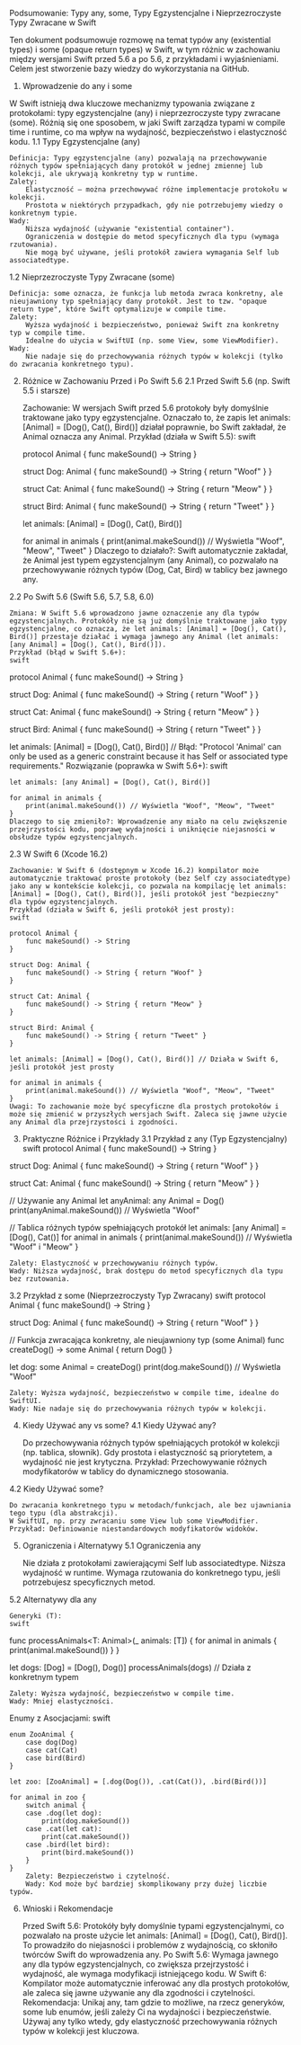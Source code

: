 Podsumowanie: Typy any, some, Typy Egzystencjalne i Nieprzezroczyste Typy Zwracane w Swift

Ten dokument podsumowuje rozmowę na temat typów any (existential types) i some (opaque return types) w Swift, w tym różnic w zachowaniu między wersjami Swift przed 5.6 a po 5.6, z przykładami i wyjaśnieniami. Celem jest stworzenie bazy wiedzy do wykorzystania na GitHub.
1. Wprowadzenie do any i some

W Swift istnieją dwa kluczowe mechanizmy typowania związane z protokołami: typy egzystencjalne (any) i nieprzezroczyste typy zwracane (some). Różnią się one sposobem, w jaki Swift zarządza typami w compile time i runtime, co ma wpływ na wydajność, bezpieczeństwo i elastyczność kodu.
1.1 Typy Egzystencjalne (any)

    Definicja: Typy egzystencjalne (any) pozwalają na przechowywanie różnych typów spełniających dany protokół w jednej zmiennej lub kolekcji, ale ukrywają konkretny typ w runtime.
    Zalety:
        Elastyczność – można przechowywać różne implementacje protokołu w kolekcji.
        Prostota w niektórych przypadkach, gdy nie potrzebujemy wiedzy o konkretnym typie.
    Wady:
        Niższa wydajność (używanie "existential container").
        Ograniczenia w dostępie do metod specyficznych dla typu (wymaga rzutowania).
        Nie mogą być używane, jeśli protokół zawiera wymagania Self lub associatedtype.

1.2 Nieprzezroczyste Typy Zwracane (some)

    Definicja: some oznacza, że funkcja lub metoda zwraca konkretny, ale nieujawniony typ spełniający dany protokół. Jest to tzw. "opaque return type", które Swift optymalizuje w compile time.
    Zalety:
        Wyższa wydajność i bezpieczeństwo, ponieważ Swift zna konkretny typ w compile time.
        Idealne do użycia w SwiftUI (np. some View, some ViewModifier).
    Wady:
        Nie nadaje się do przechowywania różnych typów w kolekcji (tylko do zwracania konkretnego typu).

2. Różnice w Zachowaniu Przed i Po Swift 5.6
2.1 Przed Swift 5.6 (np. Swift 5.5 i starsze)

    Zachowanie: W wersjach Swift przed 5.6 protokoły były domyślnie traktowane jako typy egzystencjalne. Oznaczało to, że zapis let animals: [Animal] = [Dog(), Cat(), Bird()] działał poprawnie, bo Swift zakładał, że Animal oznacza any Animal.
    Przykład (działa w Swift 5.5):
    swift

    protocol Animal {
        func makeSound() -> String
    }

    struct Dog: Animal {
        func makeSound() -> String { return "Woof" }
    }

    struct Cat: Animal {
        func makeSound() -> String { return "Meow" }
    }

    struct Bird: Animal {
        func makeSound() -> String { return "Tweet" }
    }

    let animals: [Animal] = [Dog(), Cat(), Bird()]

    for animal in animals {
        print(animal.makeSound()) // Wyświetla "Woof", "Meow", "Tweet"
    }
    Dlaczego to działało?: Swift automatycznie zakładał, że Animal jest typem egzystencjalnym (any Animal), co pozwalało na przechowywanie różnych typów (Dog, Cat, Bird) w tablicy bez jawnego any.

2.2 Po Swift 5.6 (Swift 5.6, 5.7, 5.8, 6.0)

    Zmiana: W Swift 5.6 wprowadzono jawne oznaczenie any dla typów egzystencjalnych. Protokóły nie są już domyślnie traktowane jako typy egzystencjalne, co oznacza, że let animals: [Animal] = [Dog(), Cat(), Bird()] przestaje działać i wymaga jawnego any Animal (let animals: [any Animal] = [Dog(), Cat(), Bird()]).
    Przykład (błąd w Swift 5.6+):
    swift

protocol Animal {
    func makeSound() -> String
}

struct Dog: Animal {
    func makeSound() -> String { return "Woof" }
}

struct Cat: Animal {
    func makeSound() -> String { return "Meow" }
}

struct Bird: Animal {
    func makeSound() -> String { return "Tweet" }
}

let animals: [Animal] = [Dog(), Cat(), Bird()] // Błąd: "Protocol 'Animal' can only be used as a generic constraint because it has Self or associated type requirements."
Rozwiązanie (poprawka w Swift 5.6+):
swift

    let animals: [any Animal] = [Dog(), Cat(), Bird()]

    for animal in animals {
        print(animal.makeSound()) // Wyświetla "Woof", "Meow", "Tweet"
    }
    Dlaczego to się zmieniło?: Wprowadzenie any miało na celu zwiększenie przejrzystości kodu, poprawę wydajności i uniknięcie niejasności w obsłudze typów egzystencjalnych.

2.3 W Swift 6 (Xcode 16.2)

    Zachowanie: W Swift 6 (dostępnym w Xcode 16.2) kompilator może automatycznie traktować proste protokoły (bez Self czy associatedtype) jako any w kontekście kolekcji, co pozwala na kompilację let animals: [Animal] = [Dog(), Cat(), Bird()], jeśli protokół jest "bezpieczny" dla typów egzystencjalnych.
    Przykład (działa w Swift 6, jeśli protokół jest prosty):
    swift

    protocol Animal {
        func makeSound() -> String
    }

    struct Dog: Animal {
        func makeSound() -> String { return "Woof" }
    }

    struct Cat: Animal {
        func makeSound() -> String { return "Meow" }
    }

    struct Bird: Animal {
        func makeSound() -> String { return "Tweet" }
    }

    let animals: [Animal] = [Dog(), Cat(), Bird()] // Działa w Swift 6, jeśli protokół jest prosty

    for animal in animals {
        print(animal.makeSound()) // Wyświetla "Woof", "Meow", "Tweet"
    }
    Uwagi: To zachowanie może być specyficzne dla prostych protokołów i może się zmienić w przyszłych wersjach Swift. Zaleca się jawne użycie any Animal dla przejrzystości i zgodności.

3. Praktyczne Różnice i Przykłady
3.1 Przykład z any (Typ Egzystencjalny)
swift
protocol Animal {
    func makeSound() -> String
}

struct Dog: Animal {
    func makeSound() -> String { return "Woof" }
}

struct Cat: Animal {
    func makeSound() -> String { return "Meow" }
}

// Używanie any Animal
let anyAnimal: any Animal = Dog()
print(anyAnimal.makeSound()) // Wyświetla "Woof"

// Tablica różnych typów spełniających protokół
let animals: [any Animal] = [Dog(), Cat()]
for animal in animals {
    print(animal.makeSound()) // Wyświetla "Woof" i "Meow"
}

    Zalety: Elastyczność w przechowywaniu różnych typów.
    Wady: Niższa wydajność, brak dostępu do metod specyficznych dla typu bez rzutowania.

3.2 Przykład z some (Nieprzezroczysty Typ Zwracany)
swift
protocol Animal {
    func makeSound() -> String
}

struct Dog: Animal {
    func makeSound() -> String { return "Woof" }
}

// Funkcja zwracająca konkretny, ale nieujawniony typ (some Animal)
func createDog() -> some Animal {
    return Dog()
}

let dog: some Animal = createDog()
print(dog.makeSound()) // Wyświetla "Woof"

    Zalety: Wyższa wydajność, bezpieczeństwo w compile time, idealne do SwiftUI.
    Wady: Nie nadaje się do przechowywania różnych typów w kolekcji.

4. Kiedy Używać any vs some?
4.1 Kiedy Używać any?

    Do przechowywania różnych typów spełniających protokół w kolekcji (np. tablica, słownik).
    Gdy prostota i elastyczność są priorytetem, a wydajność nie jest krytyczna.
    Przykład: Przechowywanie różnych modyfikatorów w tablicy do dynamicznego stosowania.

4.2 Kiedy Używać some?

    Do zwracania konkretnego typu w metodach/funkcjach, ale bez ujawniania tego typu (dla abstrakcji).
    W SwiftUI, np. przy zwracaniu some View lub some ViewModifier.
    Przykład: Definiowanie niestandardowych modyfikatorów widoków.

5. Ograniczenia i Alternatywy
5.1 Ograniczenia any

    Nie działa z protokołami zawierającymi Self lub associatedtype.
    Niższa wydajność w runtime.
    Wymaga rzutowania do konkretnego typu, jeśli potrzebujesz specyficznych metod.

5.2 Alternatywy dla any

    Generyki (T):
    swift

func processAnimals<T: Animal>(_ animals: [T]) {
    for animal in animals {
        print(animal.makeSound())
    }
}

let dogs: [Dog] = [Dog(), Dog()]
processAnimals(dogs) // Działa z konkretnym typem

    Zalety: Wyższa wydajność, bezpieczeństwo w compile time.
    Wady: Mniej elastyczności.

Enumy z Asocjacjami:
swift

    enum ZooAnimal {
        case dog(Dog)
        case cat(Cat)
        case bird(Bird)
    }

    let zoo: [ZooAnimal] = [.dog(Dog()), .cat(Cat()), .bird(Bird())]

    for animal in zoo {
        switch animal {
        case .dog(let dog):
            print(dog.makeSound())
        case .cat(let cat):
            print(cat.makeSound())
        case .bird(let bird):
            print(bird.makeSound())
        }
    }
        Zalety: Bezpieczeństwo i czytelność.
        Wady: Kod może być bardziej skomplikowany przy dużej liczbie typów.

6. Wnioski i Rekomendacje

    Przed Swift 5.6: Protokóły były domyślnie typami egzystencjalnymi, co pozwalało na proste użycie let animals: [Animal] = [Dog(), Cat(), Bird()]. To prowadziło do niejasności i problemów z wydajnością, co skłoniło twórców Swift do wprowadzenia any.
    Po Swift 5.6: Wymaga jawnego any dla typów egzystencjalnych, co zwiększa przejrzystość i wydajność, ale wymaga modyfikacji istniejącego kodu.
    W Swift 6: Kompilator może automatycznie inferować any dla prostych protokołów, ale zaleca się jawne używanie any dla zgodności i czytelności.
    Rekomendacja: Unikaj any, tam gdzie to możliwe, na rzecz generyków, some lub enumów, jeśli zależy Ci na wydajności i bezpieczeństwie. Używaj any tylko wtedy, gdy elastyczność przechowywania różnych typów w kolekcji jest kluczowa.
